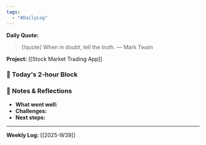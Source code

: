 ```yaml
---
tags:
  - "#DailyLog"
---
```


**Daily Quote:**
> [!quote] When in doubt, tell the truth.
> — Mark Twain

**Project:** [[Stock Market Trading App]]

### 🎯 Today's 2-hour Block


### 📝 Notes & Reflections
- **What went well:**
- **Challenges:**
- **Next steps:**

---

**Weekly Log:** [[2025-W39]]